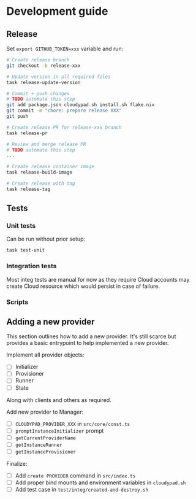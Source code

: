 # Development guide

## Release

Set `export GITHUB_TOKEN=xxx` variable and run:

```sh
# Create release branch
git checkout -b release-xxx

# Update version in all required files
task release-update-version

# Commit + push changes 
# TODO automate this step
git add package.json cloudypad.sh install.sh flake.nix
git commit -m "chore: prepare release XXX"
git push

# Create release PR for release-xxx branch
task release-pr

# Review and merge release PR
# TODO automate this step
...

# Create release container image
task release-build-image

# Create release with tag
task release-tag
```

## Tests

### Unit tests

Can be run without prior setup:

```sh
task test-unit
```

### Integration tests

Most integ tests are manual for now as they require Cloud accounts may create Cloud resource which would persist in case of failure.

### Scripts

## Adding a new provider

This section outlines how to add a new provider. It's still scarce but provides a basic entrypoint to help implemented a new provider. 

Implement all provider objects:

- [ ] Initializer
- [ ] Provisioner
- [ ] Runner
- [ ] State

Along with clients and others as required.

Add new provider to Manager:

- [ ] `CLOUDYPAD_PROVIDER_XXX` in `src/core/const.ts`
- [ ] `promptInstanceInitializer` prompt
- [ ] `getCurrentProviderName`
- [ ] `getInstanceRunner`
- [ ] `getInstanceProvisioner`

Finalize:
- [ ] Add `create PROVIDER` command in `src/index.ts`
- [ ] Add proper bind mounts and environment variables in `cloudypad.sh`
- [ ] Add test case in `test/integ/created-and-destroy.sh`
